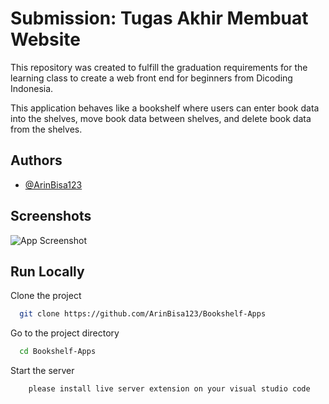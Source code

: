 # Submission: Tugas Akhir Membuat Website

This repository was created to fulfill the graduation requirements for the learning class to create a web front end for beginners from Dicoding Indonesia.

This application behaves like a bookshelf where users can enter book data into the shelves, move book data between shelves, and delete book data from the shelves.


## Authors

- [@ArinBisa123](https://www.github.com/ArinBisa123)


## Screenshots

![App Screenshot]()


## Run Locally

Clone the project

```bash
  git clone https://github.com/ArinBisa123/Bookshelf-Apps
```

Go to the project directory

```bash
  cd Bookshelf-Apps
```

Start the server

```bash
    please install live server extension on your visual studio code
```
